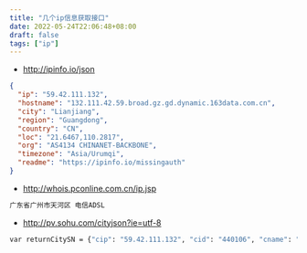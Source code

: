 ```yaml
---
title: "几个ip信息获取接口"
date: 2022-05-24T22:06:48+08:00
draft: false
tags: ["ip"]
---
```

+ <http://ipinfo.io/json>  

```json
{
  "ip": "59.42.111.132",
  "hostname": "132.111.42.59.broad.gz.gd.dynamic.163data.com.cn",
  "city": "Lianjiang",
  "region": "Guangdong",
  "country": "CN",
  "loc": "21.6467,110.2817",
  "org": "AS4134 CHINANET-BACKBONE",
  "timezone": "Asia/Urumqi",
  "readme": "https://ipinfo.io/missingauth"
}
```

+ <http://whois.pconline.com.cn/ip.jsp>  

```bash
广东省广州市天河区 电信ADSL
```

+ <http://pv.sohu.com/cityjson?ie=utf-8>  

```bash
var returnCitySN = {"cip": "59.42.111.132", "cid": "440106", "cname": "广东省广州市天河区"};
```  

